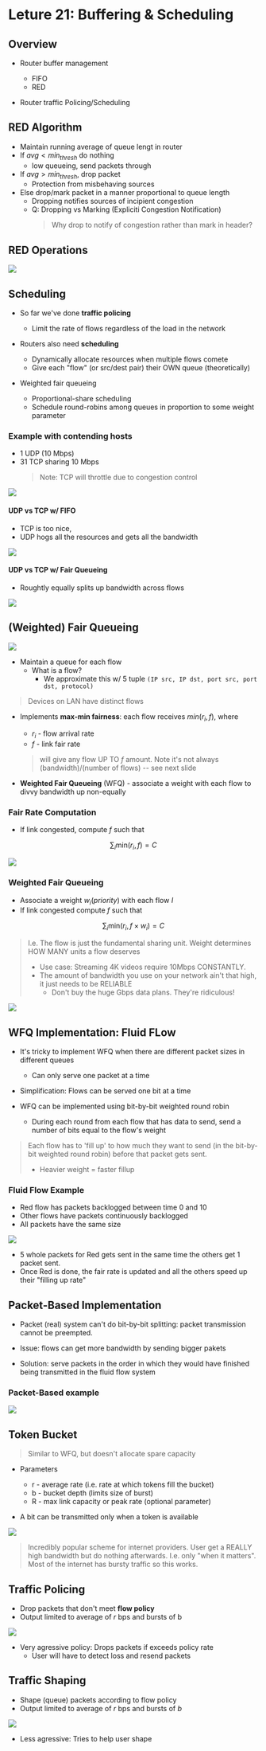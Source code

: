 # Leture 21: Buffering & Scheduling

## Overview

- Router buffer management
  - FIFO
  - RED

- Router traffic Policing/Scheduling

## RED Algorithm

- Maintain running average of queue lengt in router
- If $avg < min_{thresh}$ do nothing
  - low queueing, send packets through
- If $avg > min_{thresh}$, drop packet
  - Protection from misbehaving sources
- Else drop/mark packet in a manner proportional to queue length
  - Dropping notifies sources of incipient congestion
  - Q: Dropping vs Marking (Expliciti Congestion Notification)
    > Why drop to notify of congestion rather than mark in header?

## RED Operations

![](images/2023-03-06-10-47-06.png)

## Scheduling
- So far we've done **traffic policing**
  - Limit the rate of flows regardless of the load in the network

- Routers also need **scheduling**
  - Dynamically allocate resources when multiple flows comete
  - Give each "flow" (or src/dest pair) their OWN queue (theoretically)

- Weighted fair queueing
  - Proportional-share scheduling
  - Schedule round-robins among queues in proportion to some weight parameter

### Example with contending hosts
  - 1 UDP (10 Mbps)
  - 31 TCP sharing 10 Mbps
    > Note: TCP will throttle due to congestion control

![](images/2023-03-06-10-47-28.png)

#### UDP vs TCP w/ FIFO
  - TCP is too nice, 
  - UDP hogs all the resources and gets all the bandwidth

![](images/2023-03-06-10-50-23.png)

#### UDP vs TCP w/ Fair Queueing
  - Roughtly equally splits up bandwidth across flows

![](images/2023-03-06-10-50-32.png)

## (Weighted) Fair Queueing

![](images/2023-03-06-10-50-41.png)
 
- Maintain a queue for each flow
  - What is a flow?
    - We approximate this w/ 5 tuple
     `(IP src, IP dst, port src, port dst, protocol)`

> Devices on LAN have distinct flows 

- Implements **max-min fairness**: each flow receives $min(r_i, f)$, where
  - $r_i$ - flow arrival rate
  - $f$ - link fair rate 
  > will give any flow UP TO $f$ amount. 
  > Note it's not always (bandwidth)/(number of flows) -- see next slide

- **Weighted Fair Queueing** (WFQ) - associate a weight with each flow to divvy bandwidth up non-equally

### Fair Rate Computation

- If link congested, compute $f$ such that

```math
\sum_i \text{min}(r_i, f) = C
```

![](images/2023-03-06-10-50-56.png)

### Weighted Fair Queueing

- Associate a weight $w_i (priority)$ with each flow $I$
- If link congested compute $f$ such that

```math
\sum_i \text{min}(r_i, f\times w_i) = C
```
> I.e. The flow is just the fundamental sharing unit. Weight determines HOW MANY units a flow deserves
> - Use case: Streaming 4K videos require 10Mbps CONSTANTLY. 
> - The amount of bandwidth you use on your network ain't that high, it just needs to be RELIABLE
>   - Don't buy the huge Gbps data plans. They're ridiculous!

![](images/2023-03-06-10-51-05.png)

## WFQ Implementation: Fluid FLow

- It's tricky to implement WFQ when there are different packet sizes in different queues
  - Can only serve one packet at a time

- Simplification: Flows can be served one bit at a time

- WFQ can be implemented using bit-by-bit weighted round robin
  - During each round from each flow that has data to send, send a number of bits equal to the flow's weight

> Each flow has to 'fill up' to how much they want to send (in the bit-by-bit weighted round robin) before that packet gets sent.
> - Heavier weight = faster fillup

### Fluid Flow Example

- Red flow has packets backlogged between time 0 and 10
- Other flows have packets continuously backlogged
- All packets have the same size

![](images/2023-03-06-10-51-18.png)

- 5 whole packets for Red gets sent in the same time the others get 1 packet sent. 
- Once Red is done, the fair rate is updated and all the others speed up their "filling up rate"

## Packet-Based Implementation

- Packet (real) system can't do bit-by-bit splitting: packet transmission cannot be preempted. 

- Issue: flows can get more bandwidth by sending bigger pakets

- Solution: serve packets in the order in which they would have finished being transmitted in the fluid flow system

### Packet-Based example

![](images/2023-03-06-10-40-08.png)

## Token Bucket

> Similar to WFQ, but doesn't allocate spare capacity

- Parameters
  - r - average rate (i.e. rate at which tokens fill the bucket)
  - b - bucket depth (limits size of burst)
  - R - max link capacity or peak rate (optional parameter)

- A bit can be transmitted only when a token is available

![](images/2023-03-06-10-44-00.png)

> Incredibly popular scheme for internet providers. User get a REALLY high bandwidth but do nothing afterwards. I.e. only "when it matters". Most of the internet has bursty traffic so this works.

## Traffic Policing

- Drop packets that don't meet **flow policy**
- Output limited to average of $r$ bps and bursts of b

![](images/2023-03-06-10-48-20.png)

- Very agressive policy: Drops packets if exceeds policy rate
  - User will have to detect loss and resend packets

## Traffic Shaping

- Shape (queue) packets according to flow policy
- Output limited to average of $r$ bps and bursts of $b$

![](images/2023-03-06-10-49-07.png)

- Less agressive: Tries to help user shape 